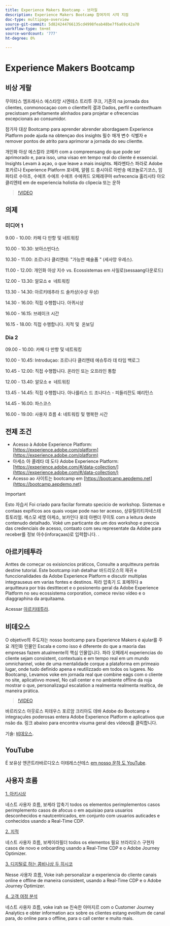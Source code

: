 ```yaml
---
title: Experience Makers Bootcamp - 브라질
description: Experience Makers Bootcamp 참여자의 시작 지점
doc-type: multipage-overview
source-git-commit: 5d824244766135cd4998feab48be7f6a69c42a70
workflow-type: tm+mt
source-wordcount: '777'
ht-degree: 0%

---
```


# Experience Makers Bootcamp

## 비상 게랄

무이타스 엠프레사스 에스타앙 시엔테스 트리투 쿠크, 기존의 na jornada dos clientes, conmonocaçao com o clientte의 결과 Dados, perfil e contexthuam precistoam perfeitamente alinhados para projetar e ofrecencias excepcionais ao consumidor.

참가자 대상 Bootcamp para aprender abrender abordagaem Experience Platform pode ajuda na obtençao dos insights 필수 매개 변수 식별자 e remover pontos de atrito para aprimorar a jornada do seu clientte.

개인화 아상 에스칼라 코메카 com a compreensang do que pode ser aprimorado e, para isso, uma visao em tempo real do cliente é essencial. Insights Levam à açao, o que leave a mais insights. 페라멘타스 파라로 Adobe 포카르나 Experience Platform 포네체, 알렘 드 충시야르 아반송 에코놀로기코스, 임파타르 수아초, 수에프 수에프 수에프 수에퀴드 오페레쿠마 exfrecencia 홀리시타 아오 클리엔테 em de experiencia holistia do clipecía 또는 운하

>[!VIDEO](https://video.tv.adobe.com/v/344962?quality=12&enable=on)

## 의제

### 미디어 1

9.00 - 10.00: 카페 다 만항 및 네트워킹

10.00 - 10.30: 보아스빈다스 &#x200B;

10.30 - 11.00: 조르나다 클리엔테: &quot;가능한 예술품 &quot; (세사앙 우레스)&#x200B;.

11.00 - 12.00: 개인화 아상 지수 vs. Ecossistemas em 사일로(sessaang&#x200B;다운로드)

12.00 - 13.30: 알모소 e &#x200B; 네트워킹

13.30 - 14.30: 아르키테추라 드 솔카상(수상 우상) &#x200B;

14.30 - 16.00: 직접 수행합니다. 아퀴시상 &#x200B;

16.00 - 16.15: 브레이크 시간

16.15 - 18.00: 직접 수행합니다. 지적 및 &#x200B; 온보딩


### Dia 2

09.00 - 10.00: 카페 다 만항 및 네트워킹

10.00 - 10.45: Introduçao: 조르나다 클리엔테 에슈투라 데 타임 백로그

10.45 - 12.00: 직접 수행합니다. 온라인 또는 오프라인 통합

12.00 - 13.40: 알모소 e &#x200B; 네트워킹

13.45 - 14.45: 직접 수행합니다. 아나를리스 드 조나다스 - 피들리잔도 예리턴스

14.45 - 16.00: 파스코스

16.00 - 19.00: 사용자 흐름 4: 네트워킹 및 행복한 시간


## 전제 조건

- Acesso à Adobe Experience Platform: [https://experience.adobe.com/platform](https://experience.adobe.com/platform)
- 아세소 아 콜레타 데 도다 Adobe Experience Platform: [https://experience.adobe.com/#/data-collection/](https://experience.adobe.com/#/data-collection/)
- Acesso ao 사이트는 bootcamp em [https://bootcamp.aepdemo.net](https://bootcamp.aepdemo.net)

>[!IMPORTANT]
>
>Esto 자습서 Foi criado para facilar formato specicio de workshop. Sistemas e contaas expificos aos quais voqae pode nao ter acesso, 상유틸리티자네스테 튜토리얼. 메스모 세엠 아케소, 보카인다 포데 아펜더 무이토 com a leitura deste contenudo detalhado. Voké um particante de um dos workshop e preccia das credenciais de acesso, contaato com seu representate da Adobe para receber를 정보 아수(inforaçaas)로 입력합니다. .

## 아르키테투라

Anttes de começar os exisioncios práticos, Consulte a arquitteura pertrás destine tutorial. Este bootcamp irah detalhar 바드리오스의 재귀 e funccionalidades da Adobe Experience Platform e discutir multiplas integrauseus em varias fontes e destinos. 파라 압축기 드 포메하다 a arquitteura por trás destttecet e o posionento geral da Adobe Experience Platform no seu ecossistema corporation, comece reviso vídeo e o diaggraphina da arquitaama.

Acessar [아르키테투라](https://experienceleague.adobe.com/docs/platform-learn/comprehensive-technical-tutorial-v22/architecture.html?lang=pt-BR).

## 비데오스

O objetivo의 주도자는 nosso bootcamp para Experience Makers é ajular를 주요 개인화 인물인 Escala e como isso é diferente do que a maoria das empresas fazem atualmente의 핵심 인물입니다. 파라 오페레서 experiencias do cliente sejam consistent, contextuais e em tempo real em um mundo omnichannel, voke de uma mentalidade corque a plataforma em primeaio lugar, onde tudo definido apena e reutilizzado em todos os lugares. No Bootcamp, Levamos voke em jornada real que combine eags com o cliente no site, aplicativvo mowel, No call center e no ambiente offline da roja mostrar o que, personalizagul escalation a realmenta realmenta realtica, de maneira prática.

>[!VIDEO](https://video.tv.adobe.com/v/345446?quality=12&enable=on)

바르리오스 아웃로스 피데우스 포르암 크리아도 데바 Adobe do Bootcamp e integraçules poderosas entera Adobe Experience Platform e aplicativos que nsão da. 링크 abaixo para encontra visuma geral des vídeos를 클릭합니다.

기술: [비데오스](https://experienceleague.adobe.com/docs/platform-learn/comprehensive-technical-tutorial-v22/videos.html?lang=pt-BR).

## YouTube

É 보유상 엔콘트라바르디오스 이테레스산테스 [em nosso 운하 도 YouTube](https://www.youtube.com/channel/UCUKG2dkZ9pYuZUPebQ21jUw).

## 사용자 흐름

[1. 아키시상](./uc/uc1/uc1.md)

네스트 사용자 흐름, 보케라 압축기 todos os elementos perimplementos casos perimplemento casos de afocus o em aquisiao para usuarios desconhecidos e nautcentricados, em conjunto com usuarios auticades e conhecidos usando a Real-Time CDP.

[2. 지적](./uc/uc2/uc2.md)

네스트 사용자 흐름, 보케이라필더 todos os elementos 필요 브라리오스 구현자 casos de novo e onboarding usando a Real-Time CDP e o Adobe Journey Optimizer.

[3. 디지털로 하는 콤비나상 두 히시코 ](./uc/uc3/uc3.md)

Nesse 사용자 흐름, Voke irah personalizar a experiencia do cliente canais online e offline de maneira consistent, usando a Real-Time CDP e o Adobe Journey Optimizer.

[4. 고객 여정 분석](./uc/uc4/uc4.md)

네스트 사용자 흐름, voke irah se 친숙한 아마지르 com o Customer Journey Analytics e obter information acx sobre os clientes estang evolitum de canal para, do online para o offline, para o call center e muito mais.
